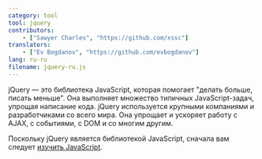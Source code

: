 ```yaml
---
category: tool
tool: jquery
contributors:
    - ["Sawyer Charles", "https://github.com/xssc"]
translators:
    - ["Ev Bogdanov", "https://github.com/evbogdanov"]
lang: ru-ru
filename: jquery-ru.js
---
```


jQuery — это библиотека JavaScript, которая помогает "делать больше, писать меньше". Она выполняет множество типичных JavaScript-задач, упрощая написание кода. jQuery используется крупными компаниями и разработчиками со всего мира. Она упрощает и ускоряет работу с AJAX, с событиями, с DOM и со многим другим.

Поскольку jQuery является библиотекой JavaScript, сначала вам следует [изучить JavaScript](https://learnxinyminutes.com/docs/ru-ru/javascript-ru/).

```js


```
